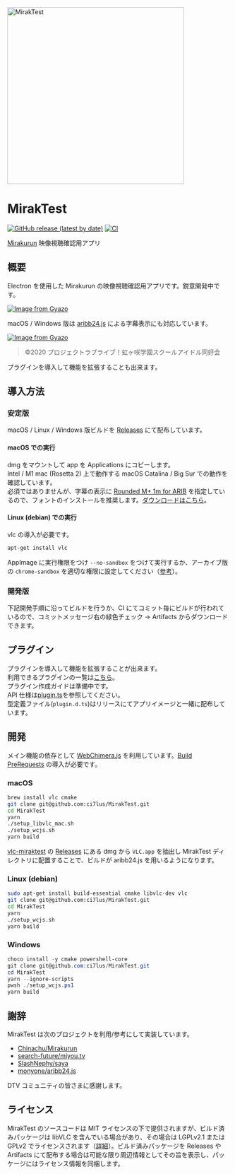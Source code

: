 <img src="https://i.gyazo.com/80257305e2201aa84839ab568c60b4cb.png" alt="MirakTest" width="400px" />

# MirakTest

[![GitHub release (latest by date)](https://img.shields.io/github/v/release/ci7lus/MirakTest)](https://github.com/ci7lus/MirakTest/releases)
[![CI](https://github.com/ci7lus/MirakTest/actions/workflows/ci.yml/badge.svg)](https://github.com/ci7lus/MirakTest/actions/workflows/ci.yml)

[Mirakurun](https://github.com/Chinachu/Mirakurun) 映像視聴確認用アプリ

## 概要

Electron を使用した Mirakurun の映像視聴確認用アプリです。鋭意開発中です。<br />

[![Image from Gyazo](https://i.gyazo.com/bddde5c07be29c548ad9a10f16a1d5c2.jpg)](https://gyazo.com/bddde5c07be29c548ad9a10f16a1d5c2)

macOS / Windows 版は [aribb24.js](https://github.com/monyone/aribb24.js) による字幕表示にも対応しています。

[![Image from Gyazo](https://i.gyazo.com/2f5f23d3c0e2968724dd2bce018cef86.jpg)](https://gyazo.com/2f5f23d3c0e2968724dd2bce018cef86)

> ©2020 プロジェクトラブライブ！虹ヶ咲学園スクールアイドル同好会

プラグインを導入して機能を拡張することも出来ます。

## 導入方法

### 安定版

macOS / Linux / Windows 版ビルドを [Releases](https://github.com/ci7lus/MirakTest/releases) にて配布しています。

#### macOS での実行

dmg をマウントして app を Applications にコピーします。<br />
Intel / M1 mac (Rosetta 2) 上で動作する macOS Catalina / Big Sur での動作を確認しています。<br />
必須ではありませんが、字幕の表示に [Rounded M+ 1m for ARIB](https://github.com/xtne6f/TVCaptionMod2/blob/3cc6c1767595e1973473124e892a57c7693c2154/TVCaptionMod2_Readme.txt#L49-L50) を指定しているので、フォントのインストールを推奨します。[ダウンロードはこちら](https://github.com/ci7lus/MirakTest/files/6555741/rounded-mplus-1m-arib.ttf.zip)。

#### Linux (debian) での実行

vlc の導入が必要です。

```bash
apt-get install vlc
```

AppImage に実行権限をつけ `--no-sandbox` をつけて実行するか、アーカイブ版の `chrome-sandbox` を適切な権限に設定してください（[参考](https://github.com/Revolutionary-Games/Thrive/issues/749)）。

### 開発版

下記開発手順に沿ってビルドを行うか、CI にてコミット毎にビルドが行われているので、コミットメッセージ右の緑色チェック → Artifacts からダウンロードできます。

## プラグイン

プラグインを導入して機能を拡張することが出来ます。<br />
利用できるプラグインの一覧は[こちら](https://github.com/ci7lus/MirakTest/wiki/Userland-Plugin)。<br />
プラグイン作成ガイドは準備中です。<br />
API 仕様は[plugin.ts](./src/types/plugin.ts)を参照してください。<br />
型定義ファイル(`plugin.d.ts`)はリリースにてアプリイメージと一緒に配布しています。

## 開発

メイン機能の依存として [WebChimera.js](https://github.com/RSATom/WebChimera.js) を利用しています。[Build PreRequests](https://github.com/RSATom/WebChimera.js#build-prerequisites) の導入が必要です。<br>

### macOS

```bash
brew install vlc cmake
git clone git@github.com:ci7lus/MirakTest.git
cd MirakTest
yarn
./setup_libvlc_mac.sh
./setup_wcjs.sh
yarn build
```

[vlc-miraktest](https://github.com/vivid-lapin/vlc-miraktest) の [Releases](https://github.com/vivid-lapin/vlc-miraktest/releases) にある dmg から `VLC.app` を抽出し MirakTest ディレクトリに配置することで、ビルドが aribb24.js を用いるようになります。

### Linux (debian)

```bash
sudo apt-get install build-essential cmake libvlc-dev vlc
git clone git@github.com:ci7lus/MirakTest.git
cd MirakTest
yarn
./setup_wcjs.sh
yarn build
```

### Windows

```powershell
choco install -y cmake powershell-core
git clone git@github.com:ci7lus/MirakTest.git
cd MirakTest
yarn --ignore-scripts
pwsh ./setup_wcjs.ps1
yarn build
```

## 謝辞

MirakTest は次のプロジェクトを利用/参考にして実装しています。

- [Chinachu/Mirakurun](https://github.com/Chinachu/Mirakurun)
- [search-future/miyou.tv](https://github.com/search-future/miyou.tv)
- [SlashNephy/saya](https://github.com/SlashNephy/saya)
- [monyone/aribb24.js](https://github.com/monyone/aribb24.js)

DTV コミュニティの皆さまに感謝します。

## ライセンス

MirakTest のソースコードは MIT ライセンスの下で提供されますが、ビルド済みパッケージは libVLC を含んでいる場合があり、その場合は LGPLv2.1 または GPLv2 でライセンスされます（[詳細](https://wiki.videolan.org/Frequently_Asked_Questions/)）。ビルド済みパッケージを Releases や Artifacts にて配布する場合は可能な限り周辺情報としてその旨を表示し、パッケージにはライセンス情報を同梱します。
